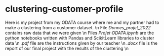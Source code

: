 # clustering-customer-profile

Here is my project from my ODATA course where me and my partner had to make a clustering from a customer dataset. \n
File *Donnes_projet_2022* contains raw data that we were given \n
Files *Projet ODATA.ipynb* are the python notebooks written with Pandas and ScikitLearn libraries to cluster data \n
*.pdf* file are the instructions given by our teacher \n
*.docx* file is the report of our final project with the results of the clustering \n
